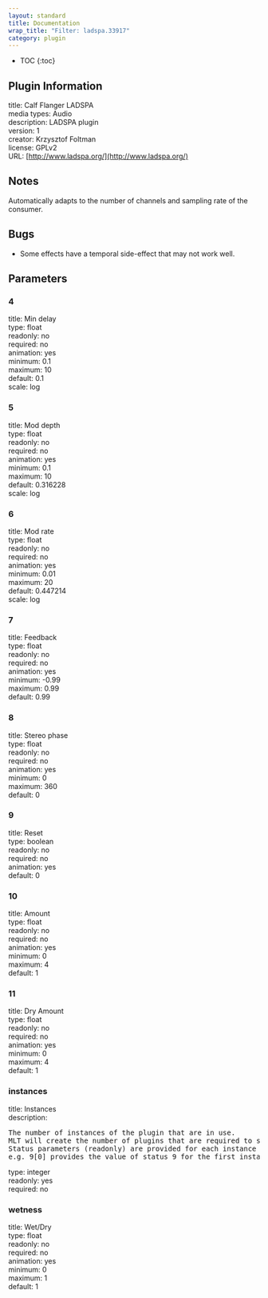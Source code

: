 ```yaml
---
layout: standard
title: Documentation
wrap_title: "Filter: ladspa.33917"
category: plugin
---
```

* TOC
{:toc}

## Plugin Information

title: Calf Flanger LADSPA  
media types:
Audio  
description: LADSPA plugin  
version: 1  
creator: Krzysztof Foltman  
license: GPLv2  
URL: [http://www.ladspa.org/](http://www.ladspa.org/)  

## Notes

Automatically adapts to the number of channels and sampling rate of the consumer.

## Bugs

* Some effects have a temporal side-effect that may not work well.


## Parameters

### 4

title: Min delay    
type: float  
readonly: no  
required: no  
animation: yes  
minimum: 0.1  
maximum: 10  
default: 0.1  
scale: log  

### 5

title: Mod depth    
type: float  
readonly: no  
required: no  
animation: yes  
minimum: 0.1  
maximum: 10  
default: 0.316228  
scale: log  

### 6

title: Mod rate    
type: float  
readonly: no  
required: no  
animation: yes  
minimum: 0.01  
maximum: 20  
default: 0.447214  
scale: log  

### 7

title: Feedback    
type: float  
readonly: no  
required: no  
animation: yes  
minimum: -0.99  
maximum: 0.99  
default: 0.99  

### 8

title: Stereo phase    
type: float  
readonly: no  
required: no  
animation: yes  
minimum: 0  
maximum: 360  
default: 0  

### 9

title: Reset    
type: boolean  
readonly: no  
required: no  
animation: yes  
default: 0  

### 10

title: Amount    
type: float  
readonly: no  
required: no  
animation: yes  
minimum: 0  
maximum: 4  
default: 1  

### 11

title: Dry Amount    
type: float  
readonly: no  
required: no  
animation: yes  
minimum: 0  
maximum: 4  
default: 1  

### instances

title: Instances    
description:
<pre>
The number of instances of the plugin that are in use.
MLT will create the number of plugins that are required to support the number of audio channels.
Status parameters (readonly) are provided for each instance and are accessed by specifying the instance number after the identifier (starting at zero).
e.g. 9[0] provides the value of status 9 for the first instance.
</pre>
type: integer  
readonly: yes  
required: no  

### wetness

title: Wet/Dry    
type: float  
readonly: no  
required: no  
animation: yes  
minimum: 0  
maximum: 1  
default: 1  

